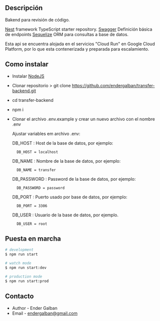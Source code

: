 ## Descripción

Bakend para revisión de código.

[Nest](https://github.com/nestjs/nest) framework TypeScript starter repository.
[Swagger](https://transfer-backend-c6etffdimq-uc.a.run.app/api) Definición básica de endpoints
[Sequelize](https://sequelize.org/) ORM para consultas a base de datos.

Esta api se encuentra alojada en el servicios "Cloud Run" en Google Cloud Platform, por lo que esta contenerizada y preparada para escalamiento.

## Como instalar

- Instalar [NodeJS](https://nodejs.org/es/)

- Clonar repositorio > git clone https://github.com/endergalban/transfer-backend.git

- cd transfer-backend

- npm i

- Clonar el archivo .env.example y crear un nuevo archivo con el nombre .env

  Ajustar variables em archivo .env:

  DB_HOST :
  Host de la base de datos, por ejemplo:

		DB_HOST = localhost

  DB_NAME :
  Nombre de la base de datos, por ejemplo:

		DB_NAME = transfer

  DB_PASSWORD :
  Password de la base de datos, por ejemplo:

		DB_PASSWORD = password

  DB_PORT :
  Puerto usado por base de datos, por ejemplo:

		DB_PORT = 3306

  DB_USER :
  Usuario de la base de datos, por ejemplo.

		DB_USER = root

## Puesta en marcha

```bash
# development
$ npm run start

# watch mode
$ npm run start:dev

# production mode
$ npm run start:prod
```


## Contacto

- Author - Ender Galban
- Email - endergalban@gmail.com
